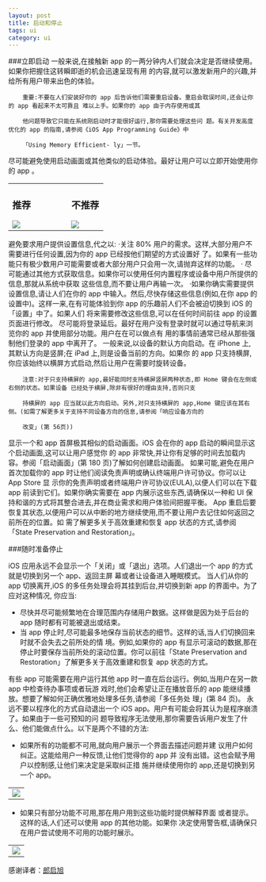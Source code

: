 ```yaml
---
layout: post
title: 启动和停止
tags: ui
category: ui
---
```

###立即启动
一般来说,在接触新 app 的一两分钟内人们就会决定是否继续使用。如果你把握住这转瞬即逝的机会迅速呈现有用 的内容,就可以激发新用户的兴趣,并给所有用户带来出色的体验。		
		重要:不要在人们安装好你的 app 后告诉他们需要重启设备。重启会耽误时间,还会让你的 app 看起来不太可靠且 难以上手。如果你的 app 由于内存使用或其
		他问题导致它只能在系统刚启动时才能很好运行,那你需要处理这些问 题。有关开发高度优化的 app 的指南,请参阅《iOS App Programming Guide》中
		「Using Memory Efficient- ly」一节。
尽可能避免使用启动画面或其他类似的启动体验。最好让用户可以立即开始使用你的 app 。
<table align="center">
<tr>
	<td>
	<h3 align="center">推荐</h3>
	<img src="https://developer.apple.com/library/ios/documentation/userexperience/conceptual/mobilehig/Art/avoid_startup_r_2x.png"/>
	</td>
	<td width="50px"></td>
	<td>
		<h3 align="center">不推荐</h3>
		<img src="https://developer.apple.com/library/ios/documentation/userexperience/conceptual/mobilehig/Art/avoid_startup_nr_2x.png"/>
	</td>
</tr>
</table>

避免要求用户提供设置信息,代之以:·关注 80% 用户的需求。这样,大部分用户不需要进行任何设置,因为你的 app 已经按他们期望的方式设置好   了。如果有一些功能只有极少数用户可能需要或者大部分用户只会用一次,请抛弃这样的功能。· 尽可能通过其他方式获取信息。如果你可以使用任何内置程序或设备中用户所提供的信息,那就从系统中获取 这些信息,而不要让用户再输一次。·如果你确实需要提供设置信息,请让人们在你的 app 中输入。然后,尽快存储这些信息(例如,在你 app 的 设置中)。这样一来,在有可能体验到你 app 的乐趣前人们不会被迫切换到 iOS 的「设置」中了。如果人们 将来需要修改这些信息,可以在任何时间前往 app 的设置页面进行修改。尽可能将登录延后。最好在用户没有登录时就可以通过导航来浏览你的 app 并使用部分功能。用户在在可以做点有 用的事情前通常已经从那些强制他们登录的 app 中离开了。一般来说,以设备的默认方向启动。在 iPhone 上,其默认方向是竖屏;在 iPad 上,则是设备当前的方向。如果你 的 app 只支持横屏,你应该始终以横屏方式启动,然后让用户在需要时旋转设备。
		注意:对于只支持横屏的 app,最好能同时支持横屏竖屏两种状态,即 Home 键会在左侧或右侧的状态。如果设备 已经处于横屏,除非有很好的理由支持,否则只支
		持横屏的 app 应当就以此方向启动。另外,对只支持横屏的 app,Home 键应该在其右侧。(如需了解更多关于支持不同设备方向的信息,请参阅「响应设备方向的
		改变」(第 56页))  显示一个和 app 首屏极其相似的启动画面。iOS 会在你的 app 启动的瞬间显示这个启动画面,这可以让用户感觉你 的 app 非常快,并让你有足够的时间去加载内容。参阅「启动画面」(第 180 页)了解如何创建启动画面。如果可能,避免在用户首次加载你的 app 时让他们阅读免责声明或确认终端用户许可协议。你可以让 App Store 显 示你的免责声明或者终端用户许可协议(EULA),以便人们可以在下载 app 前读到它们。如果你确实需要在 app 内展示这些东西,请确保以一种和 UI 保持和谐的方式将其整合进去,并在商业需求和用户体验间把握平衡。App 重启后要恢复其状态,以便用户可以从中断的地方继续使用,而不要让用户去记住如何返回之前所在的位置。如 需了解更多关于高效重建和恢复 app 状态的方式,请参阅「State Preservation and Restoration」。###随时准备停止
iOS 应用永远不会显示一个「关闭」或「退出」选项。人们退出一个 app 的方式就是切换到另一个 app、返回主屏 幕或者让设备进入睡眠模式。当人们从你的 app 切换离开,iOS 的多任务处理会将其挂到后台,并切换到新 app 的界面中。为了应对这种情况, 你应当:
- 尽快并尽可能频繁地在合理范围内存储用户数据。这样做是因为处于后台的 app 随时都有可能被退出或结束。
-  当 app 停止时,尽可能最多地保存当前状态的细节。这样的话,当人们切换回来时就不会失去之前所处的情 境。例如,如果你的 app 有显示可滚动的数据,那在停止时要保存当前所处的滚动位置。你可以前往「State Preservation and Restoration」了解更多关于高效重建和恢复 app 状态的方式。有些 app 可能需要在用户运行其他 app 时一直在后台运行。例如,当用户在另一款 app 中检查待办事项或者玩游 戏时,他们会希望让正在播放音乐的 app 能继续播放。想要了解如何正确优雅地处理多任务,请参阅「多任务处 理」(第 84 页)。永远不要以程序化的方式自动退出一个 iOS app。用户有可能会将其认为是程序崩溃了。如果由于一些可预知的问 题导致程序无法使用,那你需要告诉用户发生了什么、他们能做点什么。以下是两个不错的方法:

- 如果所有的功能都不可用,就向用户展示一个界面去描述问题并建 议用户如何纠正。这能给用户一种反馈,让他们觉得你的 app 并 没有出错。这也会赋予用户以控制感,让他们来决定是采取纠正措 施并继续使用你的 app,还是切换到另一个 app。

<table align="center">
	<tr>
		<td>
			<img src="https://developer.apple.com/library/ios/documentation/userexperience/conceptual/mobilehig/Art/all_features_unavailable_2x.png" />
		</td>
	</tr>
</table>
- 如果只有部分功能不可用,那在用户用到这些功能时提供解释界面 或者提示。这样的话,人们还可以使用 app 的其他功能。如果你 决定使用警告框,请确保只在用户尝试使用不可用的功能时展示。
<table align="center">
	<tr>
		<td>
			<img src="https://developer.apple.com/library/ios/documentation/userexperience/conceptual/mobilehig/Art/one_feature_unavailable_2x.png" />
		</td>
	</tr>
</table>

感谢译者：[郎启旭](http://langqixu.com/about.md)		
		